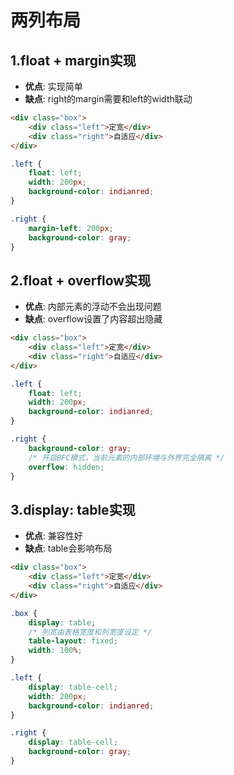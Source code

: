 # 两列布局
## 1.float + margin实现
* __优点__: 实现简单
* __缺点__: right的margin需要和left的width联动
```html
<div class="box">
    <div class="left">定宽</div>
    <div class="right">自适应</div>
</div>
```
```css
.left {
    float: left;
    width: 200px;
    background-color: indianred;
}

.right {
    margin-left: 200px;
    background-color: gray;
}
```
## 2.float + overflow实现
* __优点__: 内部元素的浮动不会出现问题
* __缺点__: overflow设置了内容超出隐藏
```html
<div class="box">
    <div class="left">定宽</div>
    <div class="right">自适应</div>
</div>
```
```css
.left {
    float: left;
    width: 200px;
    background-color: indianred;
}

.right {
    background-color: gray;
    /* 开启BFC模式，当前元素的内部环境与外界完全隔离 */
    overflow: hidden;
}
```
## 3.display: table实现
* __优点__: 兼容性好
* __缺点__: table会影响布局
```html
<div class="box">
    <div class="left">定宽</div>
    <div class="right">自适应</div>
</div>
```
```css
.box {
    display: table;
    /* 列宽由表格宽度和列宽度设定 */
    table-layout: fixed;
    width: 100%;
}

.left {
    display: table-cell;
    width: 200px;
    background-color: indianred;
}

.right {
    display: table-cell;
    background-color: gray;
}
```
